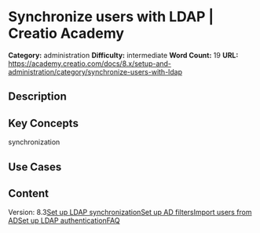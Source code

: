 # Synchronize users with LDAP | Creatio Academy

**Category:** administration **Difficulty:** intermediate **Word Count:** 19
**URL:**
https://academy.creatio.com/docs/8.x/setup-and-administration/category/synchronize-users-with-ldap

## Description

## Key Concepts

synchronization

## Use Cases

## Content

Version:
8.3[Set up LDAP synchronization](/docs/8.x/setup-and-administration/administration/user-and-access-management/synchronize-users-with-ldap/set-up-ldap-synchronization)[Set up AD filters](/docs/8.x/setup-and-administration/administration/user-and-access-management/synchronize-users-with-ldap/set-up-active-directory-filters)[Import users from AD](/docs/8.x/setup-and-administration/administration/user-and-access-management/synchronize-users-with-ldap/import-new-users-and-roles-from-active-directory)[Set up LDAP authentication](/docs/8.x/setup-and-administration/administration/user-and-access-management/synchronize-users-with-ldap/set-up-ldap-authentication)[FAQ](/docs/8.x/setup-and-administration/administration/user-and-access-management/synchronize-users-with-ldap/ldap-synchronization-faq)
